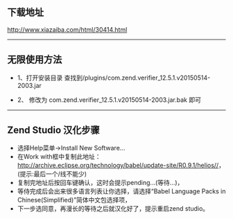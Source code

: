 ## 下载地址
http://www.xiazaiba.com/html/30414.html


-----------------------------------------------------------------

## 无限使用方法
- 1、打开安装目录
查找到/plugins/com.zend.verifier_12.5.1.v20150514-2003.jar

- 2、
修改为 com.zend.verifier_12.5.1.v20150514-2003.jar.bak 即可

-----------------------------------------------------------------

## Zend Studio 汉化步骤
- 选择Help菜单->Install New Software...
- 在Work with框中复制此地址：<http://archive.eclipse.org/technology/babel/update-site/R0.9.1/helios//>，(提示:最后一个/线不能少)
- 复制完地址后按回车键确认，这时会提示pending...(等待...)，
- 等侍完成后会出来很多语言列表让你选择，请选择“Babel Language Packs in Chinese(Simplified)”简体中文包选择项，
- 下一步选同意，再漫长的等待之后就汉化好了，提示重启zend studio。
